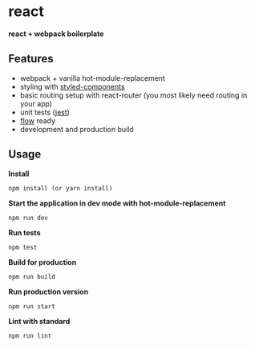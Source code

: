 # react
**react + webpack boilerplate**


## Features
* webpack + vanilla hot-module-replacement
* styling with [styled-components](https://github.com/styled-components/styled-components)
* basic routing setup with react-router (you most likely need routing in your app)
* unit tests ([jest](http://facebook.github.io/jest/))
* [flow](http://facebook.github.io/flow/) ready
* development and production build

## Usage

**Install**
```
npm install (or yarn install)
```

**Start the application in dev mode with hot-module-replacement**
```
npm run dev
```

**Run tests**
```
npm test
```

**Build for production**
```
npm run build
```

**Run production version**
```
npm run start
```

**Lint with standard**
```
npm run lint
```
